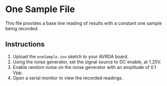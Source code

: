 # One Sample File
This file provides a base line reading of results with a constant one sample being recorded.

## Instructions
1. Upload the `oneSample.ino` sketch to your AVRDA board.
2. Using the noise generator, set the signal source to DC enable, at 1.25V.
3. Enable random noise on the noise generator with an amplitude of 0.1 Vpp. 
4. Open a serial monitor to view the recorded readings.